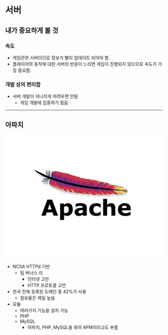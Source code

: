 # 서버
## 내가 중요하게 볼 것
### 속도
- 게임관련 서버이므로 정보가 빨리 업데이트 되어야 함.
- 플레이어의 동작에 대한 서버의 반응이 느리면 게임이 진행되지 않으므로 속도가 가장 중요함.
### 개발 상의 편리함
- 서버 개발이 지나치게 어려우면 안됨
  - 게임 개발에 집중하기 힘듬

---
## 아파치
![아파치](./apachehero.jpg)
- NCSA HTTPd 기반
  - 팀 버너스 리
    - 인터넷 고안
    - HTTP 프로토콜 고안
- 한국 전체 등록된 도메인 중 42%가 사용
  - 점유율은 제일 높음
- 모듈
  - 여러가지 기능을 설치 가능
  - PHP
  - MySQL
    - 아파치, PHP, MySQL을 묶어 APM이라고도 부름
